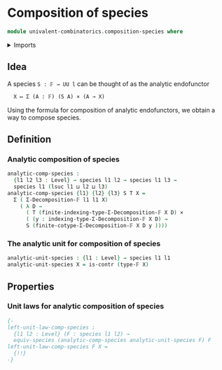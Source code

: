 # Composition of species

```agda
module univalent-combinatorics.composition-species where
```

<details><summary>Imports</summary>

```agda
open import foundation.cartesian-product-types
open import foundation.contractible-types
open import foundation.dependent-pair-types
open import foundation.universe-levels

open import univalent-combinatorics.finite-types
open import univalent-combinatorics.sigma-decompositions
open import univalent-combinatorics.species
```

</details>

## Idea

A species `S : 𝔽 → UU l` can be thought of as the analytic endofunctor

```md
  X ↦ Σ (A : 𝔽) (S A) × (A → X)
```

Using the formula for composition of analytic endofunctors, we obtain a way to
compose species.

## Definition

### Analytic composition of species

```agda
analytic-comp-species :
  {l1 l2 l3 : Level} → species l1 l2 → species l1 l3 →
  species l1 (lsuc l1 ⊔ l2 ⊔ l3)
analytic-comp-species {l1} {l2} {l3} S T X =
  Σ ( Σ-Decomposition-𝔽 l1 l1 X)
    ( λ D →
      ( T (finite-indexing-type-Σ-Decomposition-𝔽 X D) ×
      ( (y : indexing-type-Σ-Decomposition-𝔽 X D) →
      S (finite-cotype-Σ-Decomposition-𝔽 X D y ))))
```

### The analytic unit for composition of species

```agda
analytic-unit-species : {l1 : Level} → species l1 l1
analytic-unit-species X = is-contr (type-𝔽 X)
```

## Properties

### Unit laws for analytic composition of species

```agda
{-
left-unit-law-comp-species :
  {l1 l2 : Level} (F : species l1 l2) →
  equiv-species (analytic-comp-species analytic-unit-species F) F
left-unit-law-comp-species F X =
  {!!}
-}
```
